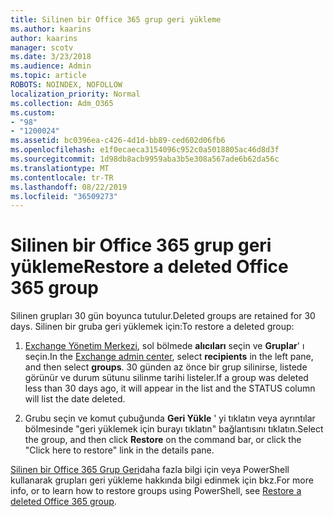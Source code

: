 ```yaml
---
title: Silinen bir Office 365 grup geri yükleme
ms.author: kaarins
author: kaarins
manager: scotv
ms.date: 3/23/2018
ms.audience: Admin
ms.topic: article
ROBOTS: NOINDEX, NOFOLLOW
localization_priority: Normal
ms.collection: Adm_O365
ms.custom:
- "98"
- "1200024"
ms.assetid: bc0396ea-c426-4d1d-bb89-ced602d06fb6
ms.openlocfilehash: e1f0ecaeca3154096c952c0a5018805ac46d8d3f
ms.sourcegitcommit: 1d98db8acb9959aba3b5e308a567ade6b62da56c
ms.translationtype: MT
ms.contentlocale: tr-TR
ms.lasthandoff: 08/22/2019
ms.locfileid: "36509273"
---
```

# <a name="restore-a-deleted-office-365-group"></a><span data-ttu-id="04f89-102">Silinen bir Office 365 grup geri yükleme</span><span class="sxs-lookup"><span data-stu-id="04f89-102">Restore a deleted Office 365 group</span></span>

<span data-ttu-id="04f89-103">Silinen grupları 30 gün boyunca tutulur.</span><span class="sxs-lookup"><span data-stu-id="04f89-103">Deleted groups are retained for 30 days.</span></span> <span data-ttu-id="04f89-104">Silinen bir gruba geri yüklemek için:</span><span class="sxs-lookup"><span data-stu-id="04f89-104">To restore a deleted group:</span></span>
  
1. <span data-ttu-id="04f89-105">[Exchange Yönetim Merkezi](https://outlook.office365.com/ecp/), sol bölmede **alıcıları** seçin ve **Gruplar**' ı seçin.</span><span class="sxs-lookup"><span data-stu-id="04f89-105">In the [Exchange admin center](https://outlook.office365.com/ecp/), select **recipients** in the left pane, and then select **groups**.</span></span> <span data-ttu-id="04f89-106">30 günden az önce bir grup silinirse, listede görünür ve durum sütunu silinme tarihi listeler.</span><span class="sxs-lookup"><span data-stu-id="04f89-106">If a group was deleted less than 30 days ago, it will appear in the list and the STATUS column will list the date deleted.</span></span>

2. <span data-ttu-id="04f89-107">Grubu seçin ve komut çubuğunda **Geri Yükle** ' yi tıklatın veya ayrıntılar bölmesinde "geri yüklemek için burayı tıklatın" bağlantısını tıklatın.</span><span class="sxs-lookup"><span data-stu-id="04f89-107">Select the group, and then click **Restore** on the command bar, or click the "Click here to restore" link in the details pane.</span></span>

<span data-ttu-id="04f89-108">[Silinen bir Office 365 Grup Geri](https://go.microsoft.com/fwlink/?linkid=867802)daha fazla bilgi için veya PowerShell kullanarak grupları geri yükleme hakkında bilgi edinmek için bkz.</span><span class="sxs-lookup"><span data-stu-id="04f89-108">For more info, or to learn how to restore groups using PowerShell, see [Restore a deleted Office 365 group](https://go.microsoft.com/fwlink/?linkid=867802).</span></span>
  